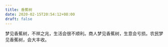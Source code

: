 ```yaml
---
title: 香蕉树
date: 2020-02-15T20:54:12+08:00
draft: false
---
```


梦见香蕉树，不祥之兆，生活会很不顺利。商人梦见香蕉树，生意会亏损。农民梦见香蕉树，会大丰收。
